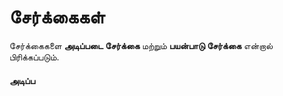 # சேர்க்கைகள்
சேர்க்கைகளை **அடிப்படை சேர்க்கை** மற்றும் **பயன்பாடு சேர்க்கை** என்றால் பிரிக்கப்படும்.

#### அடிப்ப
